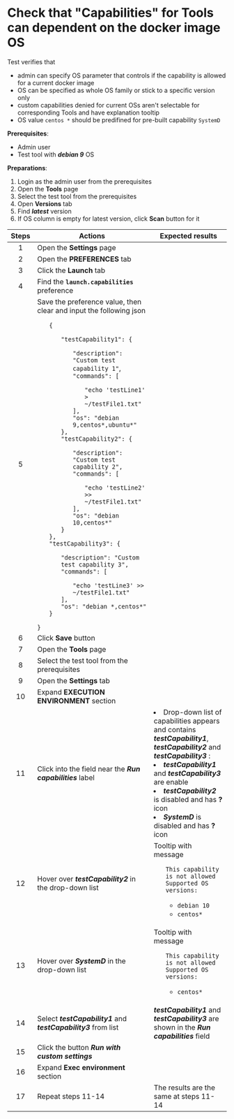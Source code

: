 # Check that "Capabilities" for Tools can dependent on the docker image OS

Test verifies that
- admin can specify OS parameter that controls if the capability is allowed for a current docker image
- OS can be specified as whole OS family or stick to a specific version only
- custom capabilities denied for current OSs aren't selectable for corresponding Tools and have  explanation tooltip
- OS value `centos *` should be predifined for pre-built capability `SystemD` 

**Prerequisites**:
- Admin user
- Test tool with ***debian 9*** OS

**Preparations**:
1. Login as the admin user from the prerequisites
2. Open the **Tools** page
3. Select the test tool from the prerequisites
4. Open **Versions** tab
5. Find ***latest*** version
6. If OS column is empty for latest version, click **Scan** button for it

| Steps | Actions | Expected results |
| :---: | --- | --- |
| 1 | Open the **Settings** page | |
| 2 | Open the **PREFERENCES** tab | |
| 3 | Click the **Launch** tab | |
| 4 | Find the **`launch.capabilities`** preference | |
| 5 | Save the preference value, then clear and input the following json <ul> `{` <ul> `"testCapability1": {` <ul> `"description": "Custom test capability 1"`, <br> `"commands": [` <ul> `"echo 'testLine1' > ~/testFile1.txt"` </ul> `],` <br> `"os": "debian 9,centos*,ubuntu*"` </ul> `},` <br> `"testCapability2": {` <ul> `"description": "Custom test capability 2",` <br> `"commands": [` <ul> `"echo 'testLine2' >> ~/testFile1.txt"` </ul> `],` <br> `"os": "debian 10,centos*"` </ul> `}` </ul> `},` <br> `"testCapability3": {` <ul> `"description": "Custom test capability 3",` <br> `"commands": [` <ul> `"echo 'testLine3' >> ~/testFile1.txt"` </ul> `],` <br> `"os": "debian *,centos*"` </ul> `}` </ul> `}` |
| 6 | Click **Save** button | |
| 7 | Open the **Tools** page | |
| 8 | Select the test tool from the prerequisites | |
| 9 | Open the **Settings** tab
| 10 | Expand **EXECUTION ENVIRONMENT** section | |
| 11 | Click into the field near the ***Run capabilities*** label | <li> Drop-down list of capabilities appears and contains ***testCapability1***, ***testCapability2*** and ***testCapability3*** : <li> ***testCapability1*** and ***testCapability3*** are enable <li> ***testCapability2*** is disabled and has **?** icon <li> ***SystemD*** is disabled and has **?** icon | 
| 12 | Hover over ***testCapability2*** in the drop-down list | Tooltip with message <ul> `This capability is not allowed` <br> `Supported OS versions:` <ul> <li> `debian 10` <li> `centos*` |
| 13 | Hover over ***SystemD*** in the drop-down list | Tooltip with message <ul> `This capability is not allowed` <br> `Supported OS versions:` <ul> <li> `centos*` |
| 14 | Select ***testCapability1*** and ***testCapability3*** from list | ***testCapability1*** and ***testCapability3*** are shown in the ***Run capabilities*** field |
| 15 | Click the button ***Run with custom settings*** | |
| 16 | Expand **Exec environment** section | |
| 17 | Repeat steps 11-14 | The results are the same at steps 11-14|
